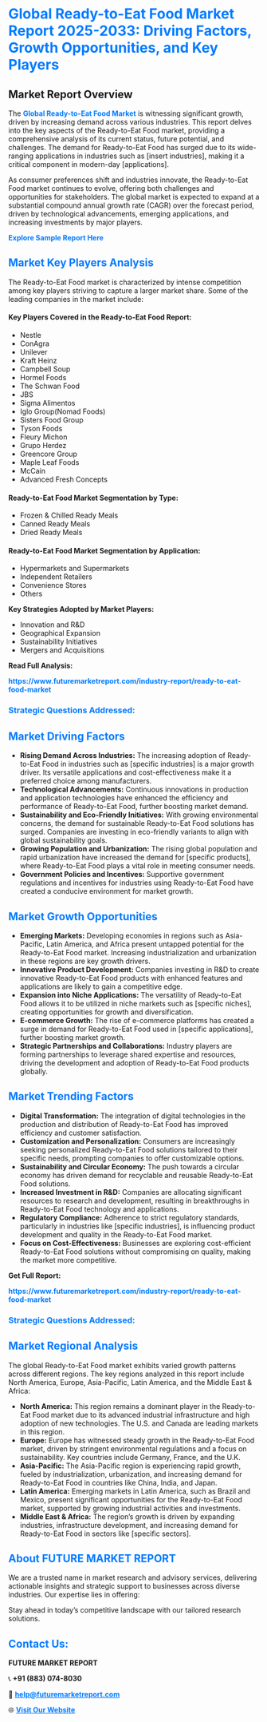 <h1 style="color: #007BFF;">Global Ready-to-Eat Food Market Report 2025-2033: Driving Factors, Growth Opportunities, and Key Players</h1>

<section id="overview">
<h2>Market Report Overview</h2>
<p>The <a href="https://www.futuremarketreport.com/industry-report/ready-to-eat-food-market" style="color: #007BFF; text-decoration: none;"><strong>Global Ready-to-Eat Food Market</strong></a> is witnessing significant growth, driven by increasing demand across various industries. This report delves into the key aspects of the Ready-to-Eat Food market, providing a comprehensive analysis of its current status, future potential, and challenges. The demand for Ready-to-Eat Food has surged due to its wide-ranging applications in industries such as [insert industries], making it a critical component in modern-day [applications].</p>
<p>As consumer preferences shift and industries innovate, the Ready-to-Eat Food market continues to evolve, offering both challenges and opportunities for stakeholders. The global market is expected to expand at a substantial compound annual growth rate (CAGR) over the forecast period, driven by technological advancements, emerging applications, and increasing investments by major players.</p>
</section>

<section id="overview">
<p><a href="https://www.futuremarketreport.com/request-sample/reportId=104899" style="color: #007BFF; text-decoration: none;"><strong>Explore Sample Report Here</strong></a></p>
</section>

<section id="key-players">
<h2 style="color: #007BFF;">Market Key Players Analysis</h2>
<p>The Ready-to-Eat Food market is characterized by intense competition among key players striving to capture a larger market share. Some of the leading companies in the market include:</p>
<h4>Key Players Covered in the Ready-to-Eat Food Report:</h4>
<ul><li>Nestle</li><li>ConAgra</li><li>Unilever</li><li>Kraft Heinz</li><li>Campbell Soup</li><li>Hormel Foods</li><li>The Schwan Food</li><li>JBS</li><li>Sigma Alimentos</li><li>Iglo Group(Nomad Foods)</li><li>Sisters Food Group</li><li>Tyson Foods</li><li>Fleury Michon</li><li>Grupo Herdez</li><li>Greencore Group</li><li>Maple Leaf Foods</li><li>McCain</li><li>Advanced Fresh Concepts</li></ul>
<h4>Ready-to-Eat Food Market Segmentation by Type:</h4>
<ul><li>Frozen &amp; Chilled Ready Meals</li><li>Canned Ready Meals</li><li>Dried Ready Meals</li></ul>

<h4>Ready-to-Eat Food Market Segmentation by Application:</h4>
<ul><li>Hypermarkets and Supermarkets</li><li>Independent Retailers</li><li>Convenience Stores</li><li>Others</li></ul>
<p><strong>Key Strategies Adopted by Market Players:</strong></p>
<ul>
<li>Innovation and R&D</li>
<li>Geographical Expansion</li>
<li>Sustainability Initiatives</li>
<li>Mergers and Acquisitions</li>
</ul>
</section>

<section>
<p><strong>Read Full Analysis: </strong></p><a href="https://www.futuremarketreport.com/industry-report/ready-to-eat-food-market" style="color: #007BFF; text-decoration: none;"><strong>https://www.futuremarketreport.com/industry-report/ready-to-eat-food-market</strong></a>
<h3 style="color: #007BFF;">Strategic Questions Addressed:</h3>
</section>

<section id="driving-factors">
<h2 style="color: #007BFF;">Market Driving Factors</h2>
<ul>
<li><strong>Rising Demand Across Industries:</strong> The increasing adoption of Ready-to-Eat Food in industries such as [specific industries] is a major growth driver. Its versatile applications and cost-effectiveness make it a preferred choice among manufacturers.</li>
<li><strong>Technological Advancements:</strong> Continuous innovations in production and application technologies have enhanced the efficiency and performance of Ready-to-Eat Food, further boosting market demand.</li>
<li><strong>Sustainability and Eco-Friendly Initiatives:</strong> With growing environmental concerns, the demand for sustainable Ready-to-Eat Food solutions has surged. Companies are investing in eco-friendly variants to align with global sustainability goals.</li>
<li><strong>Growing Population and Urbanization:</strong> The rising global population and rapid urbanization have increased the demand for [specific products], where Ready-to-Eat Food plays a vital role in meeting consumer needs.</li>
<li><strong>Government Policies and Incentives:</strong> Supportive government regulations and incentives for industries using Ready-to-Eat Food have created a conducive environment for market growth.</li>
</ul>
</section>

<section id="growth-opportunities">
<h2 style="color: #007BFF;">Market Growth Opportunities</h2>
<ul>
<li><strong>Emerging Markets:</strong> Developing economies in regions such as Asia-Pacific, Latin America, and Africa present untapped potential for the Ready-to-Eat Food market. Increasing industrialization and urbanization in these regions are key growth drivers.</li>
<li><strong>Innovative Product Development:</strong> Companies investing in R&D to create innovative Ready-to-Eat Food products with enhanced features and applications are likely to gain a competitive edge.</li>
<li><strong>Expansion into Niche Applications:</strong> The versatility of Ready-to-Eat Food allows it to be utilized in niche markets such as [specific niches], creating opportunities for growth and diversification.</li>
<li><strong>E-commerce Growth:</strong> The rise of e-commerce platforms has created a surge in demand for Ready-to-Eat Food used in [specific applications], further boosting market growth.</li>
<li><strong>Strategic Partnerships and Collaborations:</strong> Industry players are forming partnerships to leverage shared expertise and resources, driving the development and adoption of Ready-to-Eat Food products globally.</li>
</ul>
</section>

<section id="trending-factors">
<h2 style="color: #007BFF;">Market Trending Factors</h2>
<ul>
<li><strong>Digital Transformation:</strong> The integration of digital technologies in the production and distribution of Ready-to-Eat Food has improved efficiency and customer satisfaction.</li>
<li><strong>Customization and Personalization:</strong> Consumers are increasingly seeking personalized Ready-to-Eat Food solutions tailored to their specific needs, prompting companies to offer customizable options.</li>
<li><strong>Sustainability and Circular Economy:</strong> The push towards a circular economy has driven demand for recyclable and reusable Ready-to-Eat Food solutions.</li>
<li><strong>Increased Investment in R&D:</strong> Companies are allocating significant resources to research and development, resulting in breakthroughs in Ready-to-Eat Food technology and applications.</li>
<li><strong>Regulatory Compliance:</strong> Adherence to strict regulatory standards, particularly in industries like [specific industries], is influencing product development and quality in the Ready-to-Eat Food market.</li>
<li><strong>Focus on Cost-Effectiveness:</strong> Businesses are exploring cost-efficient Ready-to-Eat Food solutions without compromising on quality, making the market more competitive.</li>
</ul>
</section>

<section>
<p><strong>Get Full Report: </strong></p><a href="https://www.futuremarketreport.com/industry-report/ready-to-eat-food-market" style="color: #007BFF; text-decoration: none;"><strong>https://www.futuremarketreport.com/industry-report/ready-to-eat-food-market</strong></a>
<h3 style="color: #007BFF;">Strategic Questions Addressed:</h3>
</section>


<section id="regional-analysis">
<h2 style="color: #007BFF;">Market Regional Analysis</h2>
<p>The global Ready-to-Eat Food market exhibits varied growth patterns across different regions. The key regions analyzed in this report include North America, Europe, Asia-Pacific, Latin America, and the Middle East & Africa:</p>
<ul>
<li><strong>North America:</strong> This region remains a dominant player in the Ready-to-Eat Food market due to its advanced industrial infrastructure and high adoption of new technologies. The U.S. and Canada are leading markets in this region.</li>
<li><strong>Europe:</strong> Europe has witnessed steady growth in the Ready-to-Eat Food market, driven by stringent environmental regulations and a focus on sustainability. Key countries include Germany, France, and the U.K.</li>
<li><strong>Asia-Pacific:</strong> The Asia-Pacific region is experiencing rapid growth, fueled by industrialization, urbanization, and increasing demand for Ready-to-Eat Food in countries like China, India, and Japan.</li>
<li><strong>Latin America:</strong> Emerging markets in Latin America, such as Brazil and Mexico, present significant opportunities for the Ready-to-Eat Food market, supported by growing industrial activities and investments.</li>
<li><strong>Middle East & Africa:</strong> The region’s growth is driven by expanding industries, infrastructure development, and increasing demand for Ready-to-Eat Food in sectors like [specific sectors].</li>
</ul>
</section>

<footer>
<h2 style="color: #007BFF;">About FUTURE MARKET REPORT</h2>
<p>We are a trusted name in market research and advisory services, delivering actionable insights and strategic support to businesses across diverse industries. Our expertise lies in offering:</p>

<p>Stay ahead in today’s competitive landscape with our tailored research solutions.</p>

<h2 style="color: #007BFF;">Contact Us:</h2>
<p><strong>FUTURE MARKET REPORT</strong></p>
<p>📞 <strong>+91 (883) 074-8030</strong></p>
<p>📧 <strong><a href="mailto:help@futuremarketreport.com" style="color: #007BFF;">help@futuremarketreport.com</a></strong></p>
<p>🌐 <strong><a href="https://www.futuremarketreport.com/" style="color: #007BFF;">Visit Our Website</a></strong></p>
</footer>